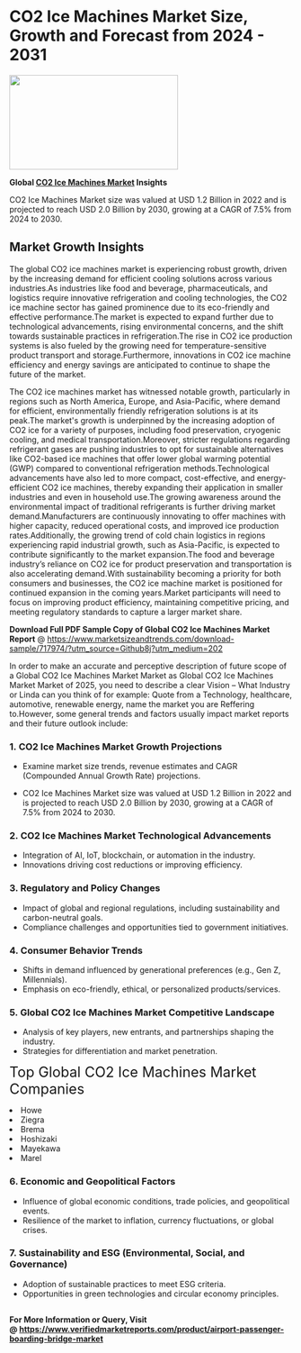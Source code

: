 <H1>CO2 Ice Machines Market Size, Growth and Forecast from 2024 - 2031</H1><img class="aligncenter size-medium wp-image-584254" src="https://thirdeyenews.in/wp-content/uploads/2024/09/Global-Market-Research-300x168.jpeg" alt="" width="300" height="168" /><p><strong>Global&nbsp;<a href="https://www.marketsizeandtrends.com/download-sample/717974/?utm_source=Github8j?utm_medium=202">CO2 Ice Machines Market</a> Insights</strong></p><p>CO2 Ice Machines Market size was valued at USD 1.2 Billion in 2022 and is projected to reach USD 2.0 Billion by 2030, growing at a CAGR of 7.5% from 2024 to 2030.</p><p><h2>Market Growth Insights</h2> <p>The global CO2 ice machines market is experiencing robust growth, driven by the increasing demand for efficient cooling solutions across various industries.As industries like food and beverage, pharmaceuticals, and logistics require innovative refrigeration and cooling technologies, the CO2 ice machine sector has gained prominence due to its eco-friendly and effective performance.The market is expected to expand further due to technological advancements, rising environmental concerns, and the shift towards sustainable practices in refrigeration.The rise in CO2 ice production systems is also fueled by the growing need for temperature-sensitive product transport and storage.Furthermore, innovations in CO2 ice machine efficiency and energy savings are anticipated to continue to shape the future of the market.</p> <p>The CO2 ice machines market has witnessed notable growth, particularly in regions such as North America, Europe, and Asia-Pacific, where demand for efficient, environmentally friendly refrigeration solutions is at its peak.The market's growth is underpinned by the increasing adoption of CO2 ice for a variety of purposes, including food preservation, cryogenic cooling, and medical transportation.Moreover, stricter regulations regarding refrigerant gases are pushing industries to opt for sustainable alternatives like CO2-based ice machines that offer lower global warming potential (GWP) compared to conventional refrigeration methods.Technological advancements have also led to more compact, cost-effective, and energy-efficient CO2 ice machines, thereby expanding their application in smaller industries and even in household use.The growing awareness around the environmental impact of traditional refrigerants is further driving market demand.Manufacturers are continuously innovating to offer machines with higher capacity, reduced operational costs, and improved ice production rates.Additionally, the growing trend of cold chain logistics in regions experiencing rapid industrial growth, such as Asia-Pacific, is expected to contribute significantly to the market expansion.The food and beverage industry’s reliance on CO2 ice for product preservation and transportation is also accelerating demand.With sustainability becoming a priority for both consumers and businesses, the CO2 ice machine market is positioned for continued expansion in the coming years.Market participants will need to focus on improving product efficiency, maintaining competitive pricing, and meeting regulatory standards to capture a larger market share.<p><span class=""><strong>Download Full PDF Sample Copy of Global CO2 Ice Machines Market Report</strong> @ <a href="https://www.marketsizeandtrends.com/download-sample/717974/?utm_source=Github8j?utm_medium=202" target="_blank">https://www.marketsizeandtrends.com/download-sample/717974/?utm_source=Github8j?utm_medium=202</a></span></p><p>In order to make an accurate and perceptive description of future scope of a Global&nbsp;CO2 Ice Machines Market Market as Global&nbsp;CO2 Ice Machines Market Market of 2025, you need to describe a clear Vision &ndash; What Industry or Linda can you think of for example: Quote from a Technology, healthcare, automotive, renewable energy, name the market you are Reffering to.However, some general trends and factors usually impact market reports and their future outlook include:</p><h3>1.&nbsp;<strong>CO2 Ice Machines Market Growth Projections</strong></h3><ul><li>Examine market size trends, revenue estimates and CAGR (Compounded Annual Growth Rate) projections.</li><li><p>CO2 Ice Machines Market size was valued at USD 1.2 Billion in 2022 and is projected to reach USD 2.0 Billion by 2030, growing at a CAGR of 7.5% from 2024 to 2030.</p></li></ul><h3>2.&nbsp;<strong>CO2 Ice Machines Market Technological Advancements</strong></h3><ul><li>Integration of AI, IoT, blockchain, or automation in the industry.</li><li>Innovations driving cost reductions or improving efficiency.</li></ul><h3>3.&nbsp;<strong>Regulatory and Policy Changes</strong></h3><ul><li>Impact of global and regional regulations, including sustainability and carbon-neutral goals.</li><li>Compliance challenges and opportunities tied to government initiatives.</li></ul><h3>4.&nbsp;<strong>Consumer Behavior Trends</strong></h3><ul><li>Shifts in demand influenced by generational preferences (e.g., Gen Z, Millennials).</li><li>Emphasis on eco-friendly, ethical, or personalized products/services.</li></ul><h3>5.&nbsp;<strong>Global CO2 Ice Machines Market Competitive Landscape</strong></h3><ul><li>Analysis of key players, new entrants, and partnerships shaping the industry.</li><li>Strategies for differentiation and market penetration.</li></ul><p data-pm-slice="1 1 []"><span style="color: inherit; font-family: inherit; font-size: 25px;">Top Global CO2 Ice Machines Market Companies</span></p><div class="" data-test-id=""><p><li>Howe</li><li> Ziegra</li><li> Brema</li><li> Hoshizaki</li><li> Mayekawa</li><li> Marel</li></p></div><h3>6.&nbsp;<strong>Economic and Geopolitical Factors</strong></h3><ul><li>Influence of global economic conditions, trade policies, and geopolitical events.</li><li>Resilience of the market to inflation, currency fluctuations, or global crises.</li></ul><h3>7.&nbsp;<strong>Sustainability and ESG (Environmental, Social, and Governance)</strong></h3><ul><li>Adoption of sustainable practices to meet ESG criteria.</li><li>Opportunities in green technologies and circular economy principles.</li></ul><h2><strong style="font-size: 14px;">For More Information or Query, Visit @&nbsp;</strong><a style="background-color: #ffffff; font-size: 14px;" href="https://www.marketsizeandtrends.com/report/co2-ice-machines-market/" target="_blank">https://www.verifiedmarketreports.com/product/airport-passenger-boarding-bridge-market</a></h2>